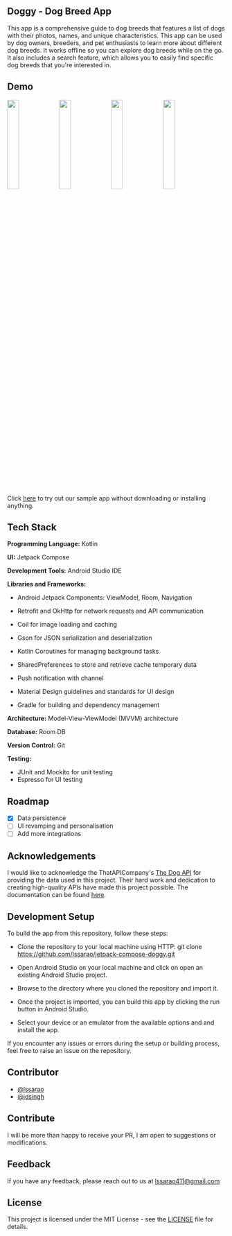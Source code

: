 ## Doggy - Dog Breed App

This app is a comprehensive guide to dog breeds that features a list of dogs with their photos, names, and unique characteristics. This app can be used by dog owners, breeders, and pet enthusiasts to learn more about different dog breeds. It works offline so you can explore dog breeds while on the go. It also includes a search feature, which allows you to easily find specific dog breeds that you're interested in.

## Demo

<img src="https://user-images.githubusercontent.com/65452331/221377022-13291443-f4ca-43d0-9d62-58d1599a62b9.png" width="23%"></img> <img src="https://user-images.githubusercontent.com/65452331/221377027-48769718-65cc-4d06-9a6c-ecc427c6ca87.png" width="23%"></img> <img src="https://user-images.githubusercontent.com/65452331/221377031-0242057a-5091-42a9-ab21-2dcfb570969b.png" width="23%"></img> <img src="https://user-images.githubusercontent.com/65452331/221377032-89d0b4f3-4926-459d-b7aa-80ccaa4e73d1.png" width="23%"></img> 

Click [here](https://appetize.io/app/6hv2hkiojrxgbj3dc32zdpchli) to try out our sample app without downloading or installing anything.

## Tech Stack

**Programming Language:** Kotlin

**UI:** Jetpack Compose

**Development Tools:** Android Studio IDE

**Libraries and Frameworks:**

 - Android Jetpack Components: ViewModel, Room, Navigation

 - Retrofit and OkHttp for network requests and API communication

 - Coil for image loading and caching

 - Gson for JSON serialization and deserialization

 - Kotlin Coroutines for managing background tasks

 - SharedPreferences to store and retrieve cache temporary data

 - Push notification with channel

 - Material Design guidelines and standards for UI design

 - Gradle for building and dependency management

**Architecture:** Model-View-ViewModel (MVVM) architecture

**Database:** Room DB

**Version Control:** Git

**Testing:** 

 - JUnit and Mockito for unit testing
 - Espresso for UI testing

## Roadmap

- [x] Data persistence
- [ ] UI revamping and personalisation
- [ ] Add more integrations

## Acknowledgements

I would like to acknowledge the ThatAPICompany's [The Dog API](https://thedogapi.com/ "The Dog API") for providing the data used in this project. Their hard work and dedication to creating high-quality APIs have made this project possible. The documentation can be found [here](https://documenter.getpostman.com/view/5578104/2s935hRnak "here").

## Development Setup

To build the app from this repository, follow these steps:

- Clone the repository to your local machine using HTTP: git clone https://github.com/lssarao/jetpack-compose-doggy.git

- Open Android Studio on your local machine and click on open an existing Android Studio project.

- Browse to the directory where you cloned the repository and import it.

- Once the project is imported, you can build this app by clicking the run button in Android Studio.

- Select your device or an emulator from the available options and and install the app.

If you encounter any issues or errors during the setup or building process, feel free to raise an issue on the repository.

## Contributor

- [@lssarao](https://github.com/lssarao)
- [@jdsingh](https://github.com/jdsingh)

## Contribute

I will be more than happy to receive your PR, I am open to suggestions or modifications.

## Feedback
If you have any feedback, please reach out to us at lssarao411@gmail.com

## License

This project is licensed under the MIT License - see the [LICENSE](https://github.com/lssarao/jetpack-compose-doggy/blob/master/LICENSE) file for details.
